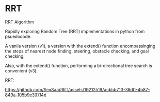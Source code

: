 # RRT
RRT Algorithm

Rapidly exploring Random Tree (RRT) implementations in python from psuedocode.

A vanila version (v1), a version with the extend() function encompassinging the steps of nearest node finding, steering, obstacle checking, and goal checking.

Also, with the extend() function, performing a bi-directional tree search is convenient (v3).


RRT:

https://github.com/SenSaa/RRT/assets/19212519/acbbb713-36d0-4b87-849a-105b9e307f4d

